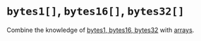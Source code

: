# `bytes1[]`, `bytes16[]`, `bytes32[]`

Combine the knowledge of [bytes1, bytes16, bytes32](4-2-3-bytes1-bytes16-bytes32.md) with [arrays](4-2-11-uint8%5B%5D-uint128%5B%5D-uint256%5B%5D.md).
